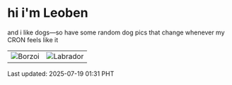 # hi i'm Leoben

and i like dogs—so have some random dog pics that change whenever my CRON feels like it

|  |  |
|--------|----------|
| ![Borzoi](https://random-dog-vercel.vercel.app/api/random-borzoi?v=1752859879) | ![Labrador](https://random-dog-vercel.vercel.app/api/random-labrador?v=1752859879) |

Last updated: 2025-07-19 01:31 PHT
